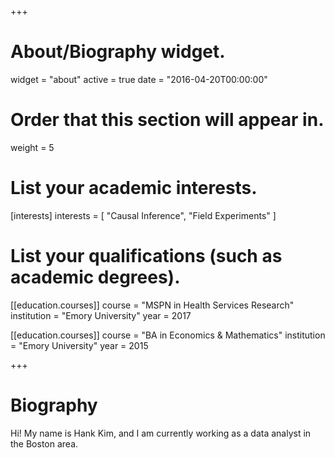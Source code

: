 +++
# About/Biography widget.
widget = "about"
active = true
date = "2016-04-20T00:00:00"

# Order that this section will appear in.
weight = 5

# List your academic interests.
[interests]
  interests = [
    "Causal Inference",
    "Field Experiments"
  ]

# List your qualifications (such as academic degrees).
[[education.courses]]
  course = "MSPN in Health Services Research"
  institution = "Emory University"
  year = 2017

[[education.courses]]
  course = "BA in Economics & Mathematics"
  institution = "Emory University"
  year = 2015
 
+++

# Biography

Hi!
My name is Hank Kim, and I am currently working as a data analyst in the Boston area. 